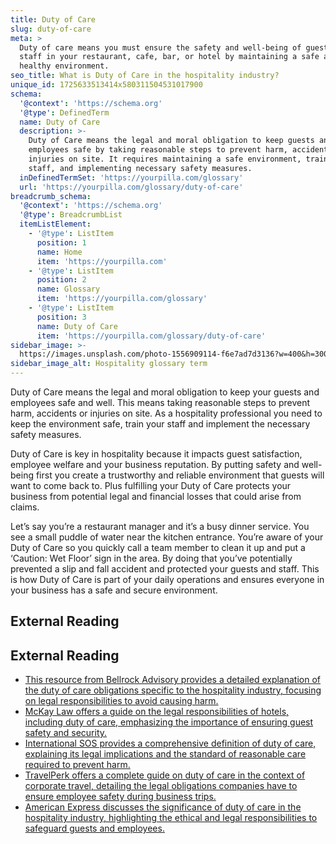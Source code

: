 ```yaml
---
title: Duty of Care
slug: duty-of-care
meta: >
  Duty of care means you must ensure the safety and well-being of guests and
  staff in your restaurant, cafe, bar, or hotel by maintaining a safe and
  healthy environment.
seo_title: What is Duty of Care in the hospitality industry?
unique_id: 1725633513414x580311504531017900
schema:
  '@context': 'https://schema.org'
  '@type': DefinedTerm
  name: Duty of Care
  description: >-
    Duty of Care means the legal and moral obligation to keep guests and
    employees safe by taking reasonable steps to prevent harm, accidents, or
    injuries on site. It requires maintaining a safe environment, training
    staff, and implementing necessary safety measures.
  inDefinedTermSet: 'https://yourpilla.com/glossary'
  url: 'https://yourpilla.com/glossary/duty-of-care'
breadcrumb_schema:
  '@context': 'https://schema.org'
  '@type': BreadcrumbList
  itemListElement:
    - '@type': ListItem
      position: 1
      name: Home
      item: 'https://yourpilla.com'
    - '@type': ListItem
      position: 2
      name: Glossary
      item: 'https://yourpilla.com/glossary'
    - '@type': ListItem
      position: 3
      name: Duty of Care
      item: 'https://yourpilla.com/glossary/duty-of-care'
sidebar_image: >-
  https://images.unsplash.com/photo-1556909114-f6e7ad7d3136?w=400&h=300&fit=crop&auto=format
sidebar_image_alt: Hospitality glossary term
---
```


Duty of Care means the legal and moral obligation to keep your guests and employees safe and well. This means taking reasonable steps to prevent harm, accidents or injuries on site. As a hospitality professional you need to keep the environment safe, train your staff and implement the necessary safety measures.

Duty of Care is key in hospitality because it impacts guest satisfaction, employee welfare and your business reputation. By putting safety and well-being first you create a trustworthy and reliable environment that guests will want to come back to. Plus fulfilling your Duty of Care protects your business from potential legal and financial losses that could arise from claims.

Let’s say you’re a restaurant manager and it’s a busy dinner service. You see a small puddle of water near the kitchen entrance. You’re aware of your Duty of Care so you quickly call a team member to clean it up and put a ‘Caution: Wet Floor’ sign in the area. By doing that you’ve potentially prevented a slip and fall accident and protected your guests and staff. This is how Duty of Care is part of your daily operations and ensures everyone in your business has a safe and secure environment.

## External Reading



## External Reading

*   [This resource from Bellrock Advisory provides a detailed explanation of the duty of care obligations specific to the hospitality industry, focusing on legal responsibilities to avoid causing harm.](https://bellrockadvisory.com/duty-of-care-understanding-your-obligations-as-a-hospitality-licensee/)
*   [McKay Law offers a guide on the legal responsibilities of hotels, including duty of care, emphasizing the importance of ensuring guest safety and security.](https://mckaylawtx.com/legal-responsibilities-of-hotels-a-guide-to-hotel-premises-liability/)
*   [International SOS provides a comprehensive definition of duty of care, explaining its legal implications and the standard of reasonable care required to prevent harm.](https://www.internationalsos.com/insights/what-is-duty-of-care)
*   [TravelPerk offers a complete guide on duty of care in the context of corporate travel, detailing the legal obligations companies have to ensure employee safety during business trips.](https://www.travelperk.com/guides/corporate-travel-safety/duty-of-care-travel/)
*   [American Express discusses the significance of duty of care in the hospitality industry, highlighting the ethical and legal responsibilities to safeguard guests and employees.](https://www.americanexpress.com/en-us/business/trends-and-insights/articles/the-importance-of-duty-of-care-to-big-businesses/)
